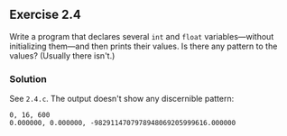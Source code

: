 ## Exercise 2.4
Write a program that declares several `int` and `float` variables—without initializing them—and then prints their values. Is there any pattern to the values? (Usually there isn't.)

### Solution
See `2.4.c`.
The output doesn't show any discernible pattern:
```
0, 16, 600
0.000000, 0.000000, -9829114707978948069205999616.000000
```